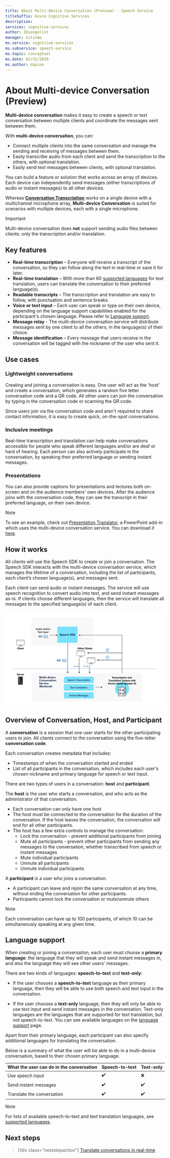 ```yaml
---
title: About Multi-device Conversation (Preview) - Speech Service
titleSuffix: Azure Cognitive Services
description:
services: cognitive-services
author: IEvangelist
manager: nitinme
ms.service: cognitive-services
ms.subservice: speech-service
ms.topic: conceptual
ms.date: 01/31/2020
ms.author: dapine
---
```

# About Multi-device Conversation (Preview)

**Multi-device conversation** makes it easy to create a speech or text conversation between multiple clients and coordinate the messages sent between them.

With **multi-device conversation**, you can:

- Connect multiple clients into the same conversation and manage the sending and receiving of messages between them.
- Easily transcribe audio from each client and send the transcription to the others, with optional translation.
- Easily send text messages between clients, with optional translation.

You can build a feature or solution that works across an array of devices. Each device can independently send messages (either transcriptions of audio or instant messages) to all other devices.

Whereas [**Conversation Transcription**](conversation-transcription.md) works on a single device with a multichannel microphone array, **Multi-device Conversation** is suited for scenarios with multiple devices, each with a single microphone.

>[!IMPORTANT]
> Multi-device conversation does **not** support sending audio files between clients: only the transcription and/or translation.

## Key features

- **Real-time transcription** – Everyone will receive a transcript of the conversation, so they can follow along the text in real-time or save it for later.
- **Real-time translation** – With more than 60 [supported languages](language-support.md#text-languages) for text translation, users can translate the conversation to their preferred language(s).
- **Readable transcripts** – The transcription and translation are easy to follow, with punctuation and sentence breaks.
- **Voice or text input** – Each user can speak or type on their own device, depending on the language support capabilities enabled for the participant's chosen language. Please refer to [Language support](language-support.md#speech-to-text).
- **Message relay** - The multi-device conversation service will distribute messages sent by one client to all the others, in the language(s) of their choice.
- **Message identification** – Every message that users receive in the conversation will be tagged with the nickname of the user who sent it.

## Use cases

### Lightweight conversations

Creating and joining a conversation is easy. One user will act as the 'host' and create a conversation, which generates a random five letter conversation code and a QR code. All other users can join the conversation by typing in the conversation code or scanning the QR code. 

Since users join via the conversation code and aren't required to share contact information, it is easy to create quick, on-the-spot conversations.

### Inclusive meetings

Real-time transcription and translation can help make conversations accessible for people who speak different languages and/or are deaf or hard of hearing. Each person can also actively participate in the conversation, by speaking their preferred language or sending instant messages.

### Presentations

You can also provide captions for presentations and lectures both on-screen and on the audience members' own devices. After the audience joins with the conversation code, they can see the transcript in their preferred language, on their own device.

> [!NOTE]
> To see an example, check out [Presentation Translator](https://www.microsoft.com/translator/apps/presentation-translator/), a PowerPoint add-in which uses the multi-device conversation service. You can download it [here](https://www.microsoft.com/download/details.aspx?id=55024).

## How it works

All clients will use the Speech SDK to create or join a conversation. The Speech SDK interacts with the multi-device conversation service, which manages the lifetime of a conversation, including the list of participants, each client’s chosen language(s), and messages sent.  

Each client can send audio or instant messages. The service will use speech recognition to convert audio into text, and send instant messages as-is. If clients choose different languages, then the service will translate all messages to the specified language(s) of each client.

![Multi-device Conversation Overview Diagram](media/scenarios/multi-device-conversation.png)

## Overview of Conversation, Host, and Participant

A **conversation** is a session that one user starts for the other participating users to join. All clients connect to the conversation using the five-letter **conversation code**.

Each conversation creates metadata that includes:
-	Timestamps of when the conversation started and ended
-	List of all participants in the conversation, which includes each user's chosen nickname and primary language for speech or text input.


There are two types of users in a conversation:  **host** and **participant**.

The **host** is the user who starts a conversation, and who acts as the administrator of that conversation.
- Each conversation can only have one host
- The host must be connected to the conversation for the duration of the conversation. If the host leaves the conversation, the conversation will end for all other participants.
- The host has a few extra controls to manage the conversation: 
    - Lock the conversation - prevent additional participants from joining
    - Mute all participants - prevent other participants from sending any messages to the conversation, whether transcribed from speech or instant messages
    - Mute individual participants
    - Unmute all participants
    - Unmute individual participants

A **participant** is a user who joins a conversation.
- A participant can leave and rejoin the same conversation at any time, without ending the conversation for other participants.
- Participants cannot lock the conversation or mute/unmute others

> [!NOTE]
> Each conversation can have up to 100 participants, of which 10 can be simultaneously speaking at any given time.

## Language support

When creating or joining a conversation, each user must choose a **primary language**: the language that they will speak and send instant messages in, and also the language they will see other users' messages.

There are two kinds of languages: **speech-to-text** and **text-only**:
- If the user chooses a **speech-to-text** language as their primary language, then they will be able to use both speech and text input in the conversation.

- If the user chooses a **text-only** language, then they will only be able to use text input and send instant messages in the conversation. Text-only languages are the languages that are supported for text translation, but not speech-to-text. You can see available languages on the [language support](supported-languages.md) page.

Apart from their primary language, each participant can also specify additional languages for translating the conversation.

Below is a summary of what the user will be able to do in a multi-device conversation, based to their chosen primary language.


| What the user can do in the conversation | Speech-to-text | Text-only |
|-----------------------------------|----------------|------|
| Use speech input | ✔️ | ❌ |
| Send instant messages | ✔️ | ✔️ |
| Translate the conversation | ✔️ | ✔️ |

> [!NOTE]
> For lists of available speech-to-text and text translation languages, see [supported languages](supported-languages.md).



## Next steps

> [!div class="nextstepaction"]
> [Translate conversations in real-time](quickstarts/multi-device-conversation.md)
